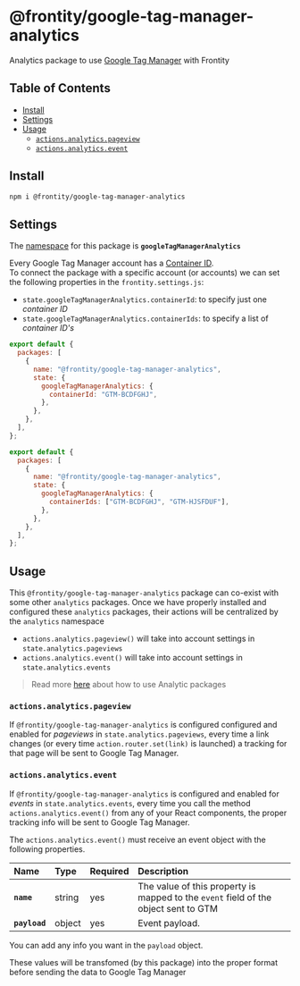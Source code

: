 # @frontity/google-tag-manager-analytics

Analytics package to use [Google Tag Manager](https://tagmanager.google.com/) with Frontity

## Table of Contents

- [Install](google-tag-manager-analytics.md#install)
- [Settings](google-tag-manager-analytics.md#settings)
- [Usage](google-tag-manager-analytics.md#usage)
  - [`actions.analytics.pageview`](google-tag-manager-analytics.md#actions-analytics-pageview)
  - [`actions.analytics.event`](google-tag-manager-analytics.md#actions-analytics-event)

## Install

```bash
npm i @frontity/google-tag-manager-analytics
```

## Settings

The [namespace](https://docs.frontity.org/learning-frontity/namespaces) for this package is **`googleTagManagerAnalytics`**

Every Google Tag Manager account has a [Container ID](https://support.google.com/tagmanager/answer/6103696?hl=en).  
To connect the package with a specific account \(or accounts\) we can set the following properties in the `frontity.settings.js`:

- `state.googleTagManagerAnalytics.containerId`: to specify just one _container ID_
- `state.googleTagManagerAnalytics.containerIds`: to specify a list of _container ID's_

```javascript
export default {
  packages: [
    {
      name: "@frontity/google-tag-manager-analytics",
      state: {
        googleTagManagerAnalytics: {
          containerId: "GTM-BCDFGHJ",
        },
      },
    },
  ],
};
```

```javascript
export default {
  packages: [
    {
      name: "@frontity/google-tag-manager-analytics",
      state: {
        googleTagManagerAnalytics: {
          containerIds: ["GTM-BCDFGHJ", "GTM-HJSFDUF"],
        },
      },
    },
  ],
};
```

## Usage

This `@frontity/google-tag-manager-analytics` package can co-exist with some other `analytics` packages. Once we have properly installed and configured these `analytics` packages, their actions will be centralized by the `analytics` namespace

- `actions.analytics.pageview()` will take into account settings in `state.analytics.pageviews`
- `actions.analytics.event()` will take into account settings in `state.analytics.events`

> Read more [here](./#how-to-use) about how to use Analytic packages

### `actions.analytics.pageview`

If `@frontity/google-tag-manager-analytics` is configured configured and enabled for _pageviews_ in `state.analytics.pageviews`, every time a link changes \(or every time `action.router.set(link)` is launched\) a tracking for that page will be sent to Google Tag Manager.

### `actions.analytics.event`

If `@frontity/google-tag-manager-analytics` is configured and enabled for _events_ in `state.analytics.events`, every time you call the method `actions.analytics.event()` from any of your React components, the proper tracking info will be sent to Google Tag Manager.

The `actions.analytics.event()` must receive an event object with the following properties.

| Name          | Type   | Required | Description                                                                         |
| :------------ | :----- | :------- | :---------------------------------------------------------------------------------- |
| **`name`**    | string | yes      | The value of this property is mapped to the `event` field of the object sent to GTM |
| **`payload`** | object | yes      | Event payload.                                                                      |

You can add any info you want in the `payload` object.

These values will be transfomed \(by this package\) into the proper format before sending the data to Google Tag Manager
